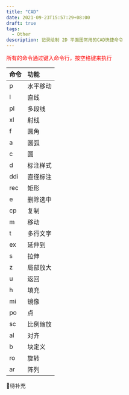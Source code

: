 ```yaml
---
title: "CAD"
date: 2021-09-23T15:57:29+08:00
draft: true
tags:
  - Other
description: 记录绘制 2D 平面图常用的CAD快捷命令
---
```




<p style='color:red'>所有的命令通过键入命令行，按空格键来执行</p>

| 命令 | 功能     |
| :--- | :------- |
| p    | 水平移动 |
| l    | 直线     |
| pl   | 多段线   |
| xl   | 射线     |
| f    | 圆角     |
| a    | 圆弧     |
| c    | 圆       |
| d    | 标注样式 |
| ddi  | 直径标注 |
| rec  | 矩形     |
| e    | 删除选中 |
| cp   | 复制     |
| m    | 移动     |
| t    | 多行文字 |
| ex   | 延伸到   |
| s    | 拉伸     |
| z    | 局部放大 |
| u    | 返回     |
| h    | 填充     |
| mi   | 镜像     |
| po   | 点       |
| sc   | 比例缩放 |
| al   | 对齐     |
| b    | 块定义   |
| ro   | 旋转     |
| ar   | 阵列     |

📓待补充

